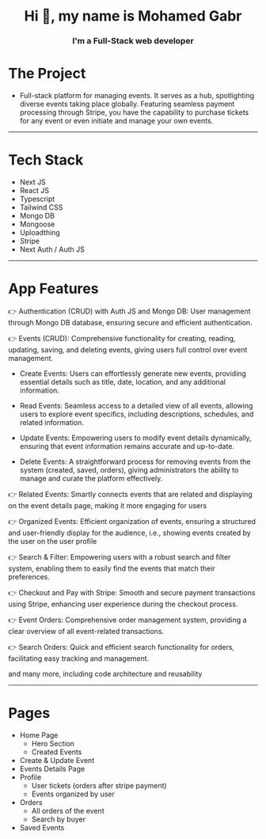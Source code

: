 <h1 align="center">
    Hi 👋, my name is Mohamed Gabr
</h1>
<h3 align="center">
    I'm a Full-Stack web developer
</h3>

# The Project
- Full-stack platform for managing events. It serves as a hub, spotlighting diverse events taking place globally. Featuring seamless payment processing through Stripe, you have the capability to purchase tickets for any event or even initiate and manage your own events.

---
# Tech Stack
- Next JS
- React JS
- Typescript
- Tailwind CSS
- Mongo DB
- Mongoose
- Uploadthing
- Stripe
- Next Auth / Auth JS
---

# App Features
👉 Authentication (CRUD) with Auth JS and Mongo DB: User management through Mongo DB database, ensuring secure and efficient authentication.

👉 Events (CRUD): Comprehensive functionality for creating, reading, updating, saving, and deleting events, giving users full control over event management.

 - Create Events: Users can effortlessly generate new events, providing essential details such as title, date, location, and any additional information.

 - Read Events: Seamless access to a detailed view of all events, allowing users to explore event specifics, including descriptions, schedules, and related information.

 - Update Events: Empowering users to modify event details dynamically, ensuring that event information remains accurate and up-to-date.

 - Delete Events: A straightforward process for removing events from the system (created, saved, orders), giving administrators the ability to manage and curate the platform effectively.

👉 Related Events: Smartly connects events that are related and displaying on the event details page, making it more engaging for users

👉 Organized Events: Efficient organization of events, ensuring a structured and user-friendly display for the audience, i.e., showing events created by the user on the user profile

👉 Search & Filter: Empowering users with a robust search and filter system, enabling them to easily find the events that match their preferences.

👉 Checkout and Pay with Stripe: Smooth and secure payment transactions using Stripe, enhancing user experience during the checkout process.

👉 Event Orders: Comprehensive order management system, providing a clear overview of all event-related transactions.

👉 Search Orders: Quick and efficient search functionality for orders, facilitating easy tracking and management.

and many more, including code architecture and reusability

---
# Pages
- Home Page
    - Hero Section
    - Created Events
- Create & Update Event
- Events Details Page
- Profile
    - User tickets (orders after stripe payment)
    - Events organized by user
- Orders
    - All orders of the event
    - Search by buyer
- Saved Events
